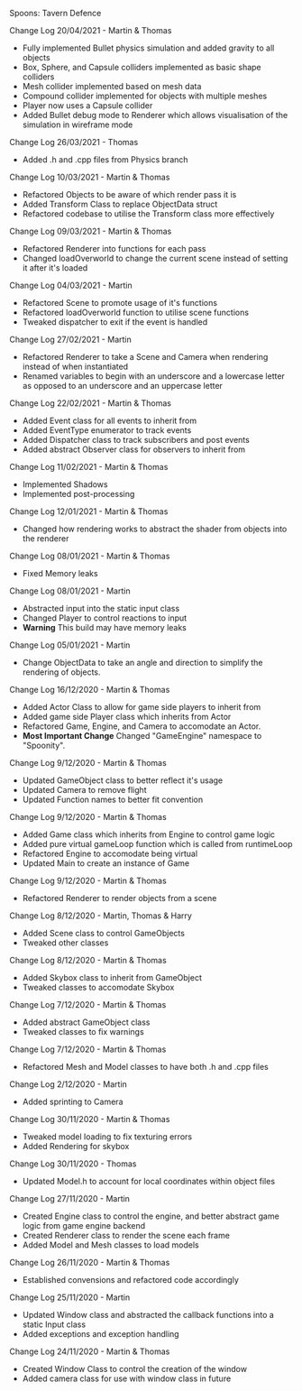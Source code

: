 Spoons: Tavern Defence

Change Log 20/04/2021 - Martin & Thomas
- Fully implemented Bullet physics simulation and added gravity to all objects
- Box, Sphere, and Capsule colliders implemented as basic shape colliders
- Mesh collider implemented based on mesh data
- Compound collider implemented for objects with multiple meshes
- Player now uses a Capsule collider
- Added Bullet debug mode to Renderer which allows visualisation of the simulation in wireframe mode

Change Log 26/03/2021 - Thomas
- Added .h and .cpp files from Physics branch


Change Log 10/03/2021 - Martin & Thomas
- Refactored Objects to be aware of which render pass it is
- Added Transform Class to replace ObjectData struct
- Refactored codebase to utilise the Transform class more effectively


Change Log 09/03/2021 - Martin & Thomas
- Refactored Renderer into functions for each pass
- Changed loadOverworld to change the current scene instead of setting it after it's loaded


Change Log 04/03/2021 - Martin

- Refactored Scene to promote usage of it's functions
- Refactored loadOverworld function to utilise scene functions
- Tweaked dispatcher to exit if the event is handled


Change Log 27/02/2021 - Martin

- Refactored Renderer to take a Scene and Camera when rendering instead of when instantiated
- Renamed variables to begin with an underscore and a lowercase letter as opposed to an underscore and an uppercase letter


Change Log 22/02/2021 - Martin & Thomas

- Added Event class for all events to inherit from
- Added EventType enumerator to track events
- Added Dispatcher class to track subscribers and post events
- Added abstract Observer class for observers to inherit from


Change Log 11/02/2021 - Martin & Thomas

- Implemented Shadows
- Implemented post-processing


Change Log 12/01/2021 - Martin & Thomas

- Changed how rendering works to abstract the shader from objects into the renderer


Change Log 08/01/2021 - Martin & Thomas

- Fixed Memory leaks


Change Log 08/01/2021 - Martin

- Abstracted input into the static input class
- Changed Player to control reactions to input
- **Warning** This build may have memory leaks


Change Log 05/01/2021 - Martin

- Change ObjectData to take an angle and direction to simplify the rendering of objects.


Change Log 16/12/2020 - Martin & Thomas

- Added Actor Class to allow for game side players to inherit from
- Added game side Player class which inherits from Actor
- Refactored Game, Engine, and Camera to accomodate an Actor.
- **Most Important Change** Changed "GameEngine" namespace to "Spoonity".


Change Log 9/12/2020 - Martin & Thomas

- Updated GameObject class to better reflect it's usage
- Updated Camera to remove flight
- Updated Function names to better fit convention


Change Log 9/12/2020 - Martin & Thomas

- Added Game class which inherits from Engine to control game logic
- Added pure virtual gameLoop function which is called from runtimeLoop
- Refactored Engine to accomodate being virtual
- Updated Main to create an instance of Game


Change Log 9/12/2020 - Martin & Thomas

- Refactored Renderer to render objects from a scene


Change Log 8/12/2020 - Martin, Thomas & Harry

- Added Scene class to control GameObjects
- Tweaked other classes


Change Log 8/12/2020 - Martin & Thomas

- Added Skybox class to inherit from GameObject
- Tweaked classes to accomodate Skybox


Change Log 7/12/2020 - Martin & Thomas

- Added abstract GameObject class
- Tweaked classes to fix warnings


Change Log 7/12/2020 - Martin & Thomas

- Refactored Mesh and Model classes to have both .h and .cpp files


Change Log 2/12/2020 - Martin

- Added sprinting to Camera


Change Log 30/11/2020 - Martin & Thomas

- Tweaked model loading to fix texturing errors
- Added Rendering for skybox

Change Log 30/11/2020 - Thomas

- Updated Model.h to account for local coordinates within object files


Change Log 27/11/2020 - Martin

- Created Engine class to control the engine, and better abstract game logic from game engine backend
- Created Renderer class to render the scene each frame
- Added Model and Mesh classes to load models


Change Log 26/11/2020 - Martin & Thomas

- Established convensions and refactored code accordingly


Change Log 25/11/2020 - Martin

 - Updated Window class and abstracted the callback functions into a static Input class
 - Added exceptions and exception handling


Change Log 24/11/2020 - Martin & Thomas

 - Created Window Class to control the creation of the window
 - Added camera class for use with window class in future
